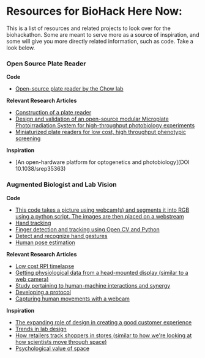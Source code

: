 # Resources for BioHack Here Now:

This is a list of resources and related projects to look over for the biohackathon. Some are meant to serve more as a source of inspiration, and some will give you more directly related information, such as code. Take a look below.


### Open Source Plate Reader

**Code**

* [Open-source plate reader by the Chow lab](https://github.com/brianchowlab/OSP)


**Relevant Research Articles**

* [Construction of a plate reader](https://pubs.acs.org/doi/10.1021/acs.biochem.8b00952)
* [Design and validation of an open-source modular Microplate Photoirradiation System for high-throughput photobiology experiments](https://journals.plos.org/plosone/article?id=10.1371/journal.pone.0203597)
* [Miniaturized plate readers for low cost, high throughput phenotypic screening](https://www.ncbi.nlm.nih.gov/pmc/articles/PMC4359207/)

**Inspiration**
* [An open-hardware platform for optogenetics and photobiology](DOI 10.1038/srep35363)


### Augmented Biologist and Lab Vision

**Code**

* [This code takes a picture using webcam(s) and segments it into RGB using a python script. The images are then placed on a webstream](https://github.com/tmopencell/labvision)
* [Hand tracking](https://github.com/google/mediapipe/blob/master/mediapipe/docs/hand_tracking_mobile_gpu.md)
* [Finger detection and tracking using Open CV and Python](https://dev.to/amarlearning/finger-detection-and-tracking-using-opencv-and-python-586m) 
* [Detect and recognize hand gestures](https://www.intorobotics.com/9-opencv-tutorials-hand-gesture-detection-recognition/)
* [Human pose estimation](https://www.learnopencv.com/deep-learning-based-human-pose-estimation-using-opencv-cpp-python/)


**Relevant Research Articles**

* [Low cost RPI timelapse](http://designbio.co.uk/blog/raspi-timelapse)
* [Getting physiological data from a head-mounted display (similar to a web camera)](https://dam-prod.media.mit.edu/x/2018/10/26/p160-bernal.pdf)
* [Study pertaining to human-machine interactions and synergy](https://dam-prod.media.mit.edu/x/2019/07/09/guitar-nime-2019-camera-v2.pdf)
* [Developing a protocol](http://depts.washington.edu/wildfire/resources/protckl.pdf)
* [Capturing human movements with a webcam](http://gvv.mpi-inf.mpg.de/projects/VNect/)


**Inspiration**

* [The expanding role of design in creating a good customer experience](https://www.mckinsey.com/business-functions/operations/our-insights/the-expanding-role-of-design-in-creating-an-end-to-end-customer-experience)
* [Trends in lab design](https://www.wbdg.org/resources/trends-lab-design)
* [How retailers track shoppers in stores (similar to how we're looking at how scientists move through space)](https://www.businessinsider.com/how-retailers-track-shoppers-in-heat-maps-2014-1?r=US&IR=T)
* [Psychological value of space](https://www.wbdg.org/resources/psychosocial-value-space)



